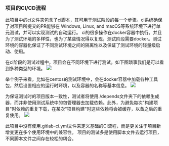 ### 项目的CI/CD流程
此项目中的ci文件夹包含了ci脚本，其可用于测试阶段的每一个步骤。ci系统确保了对项目所提交的PR能够在 Windows, Linux, and macOS等系统环境下进行单元测试，并可以实现测试的自动运行。
ci的很多操作在docker容器中执行。并且为了测试环境的多样性，也为了某些情况得以复现，测试阶段需要docker。测试环境的容器化保证了不同测试环境之间的隔离性以及保证了测试环境的轻量级启动、使用。

在ci阶段的测试过程中，项目会在不同环境下进行测试。如下图琐事我们是可以看到多种类型的环境。
<img src="https://xlab-video.oss-cn-shanghai.aliyuncs.com/xlab-work/image1.png">

举个例子来看，比如在centos的测试环境中，会在docker容器中加载各种工具包，然后设置相应的运行时环境，以及容器的名称等基本信息。
<img src="https://xlab-video.oss-cn-shanghai.aliyuncs.com/xlab-work/image2.png"> 

为保证测试时的项目版本一致性，测试者将使用./depends文件夹下的依赖生成器，而并非使用测试系统中的包管理器去加载依赖。此外，为避免每次"构建项目"时依赖的重复下载，在某次"项目构建"时这些依赖将会被缓存，以备之后的重复使用。
<img src="https://xlab-video.oss-cn-shanghai.aliyuncs.com/xlab-work/image3.png">

此项目中没有使用.gitlab-ci.yml文件来定义基础的CI流程，而是更关注于项目新增变更在多个使用环境中的兼容性。
项目的测试多是使用脚本文件去运行项目，不同脚本文件之间存在较松的耦合。

